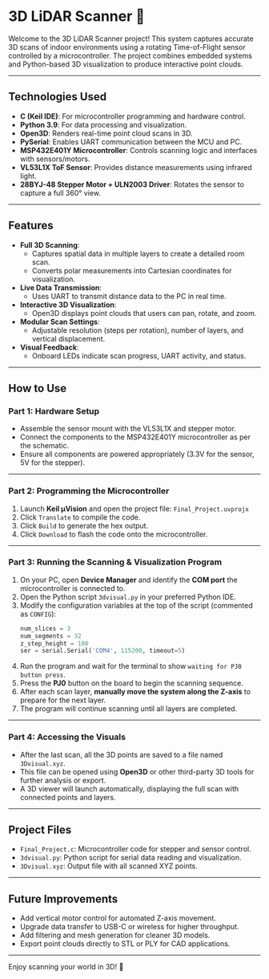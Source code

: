 # 3D LiDAR Scanner 📡

Welcome to the 3D LiDAR Scanner project! This system captures accurate 3D scans of indoor environments using a rotating Time-of-Flight sensor controlled by a microcontroller. The project combines embedded systems and Python-based 3D visualization to produce interactive point clouds.

---

## Technologies Used

- **C (Keil IDE)**: For microcontroller programming and hardware control.
- **Python 3.9**: For data processing and visualization.
- **Open3D**: Renders real-time point cloud scans in 3D.
- **PySerial**: Enables UART communication between the MCU and PC.
- **MSP432E401Y Microcontroller**: Controls scanning logic and interfaces with sensors/motors.
- **VL53L1X ToF Sensor**: Provides distance measurements using infrared light.
- **28BYJ-48 Stepper Motor + ULN2003 Driver**: Rotates the sensor to capture a full 360° view.

---

## Features

- **Full 3D Scanning**:
  - Captures spatial data in multiple layers to create a detailed room scan.
  - Converts polar measurements into Cartesian coordinates for visualization.
- **Live Data Transmission**:
  - Uses UART to transmit distance data to the PC in real time.
- **Interactive 3D Visualization**:
  - Open3D displays point clouds that users can pan, rotate, and zoom.
- **Modular Scan Settings**:
  - Adjustable resolution (steps per rotation), number of layers, and vertical displacement.
- **Visual Feedback**:
  - Onboard LEDs indicate scan progress, UART activity, and status.

---

## How to Use

### Part 1: Hardware Setup
- Assemble the sensor mount with the VL53L1X and stepper motor.
- Connect the components to the MSP432E401Y microcontroller as per the schematic.
- Ensure all components are powered appropriately (3.3V for the sensor, 5V for the stepper).

---

### Part 2: Programming the Microcontroller

1. Launch **Keil µVision** and open the project file: `Final_Project.uvprojx`
2. Click `Translate` to compile the code.
3. Click `Build` to generate the hex output.
4. Click `Download` to flash the code onto the microcontroller.

---

### Part 3: Running the Scanning & Visualization Program

1. On your PC, open **Device Manager** and identify the **COM port** the microcontroller is connected to.
2. Open the Python script `3dvisual.py` in your preferred Python IDE.
3. Modify the configuration variables at the top of the script (commented as `CONFIG`):
   ```python
   num_slices = 3
   num_segments = 32
   z_step_height = 100
   ser = serial.Serial('COM4', 115200, timeout=5)
   ```
4. Run the program and wait for the terminal to show `waiting for PJ0 button press`.
5. Press the **PJ0** button on the board to begin the scanning sequence.
6. After each scan layer, **manually move the system along the Z-axis** to prepare for the next layer.
7. The program will continue scanning until all layers are completed.

---

### Part 4: Accessing the Visuals

- After the last scan, all the 3D points are saved to a file named `3Dvisual.xyz`.
- This file can be opened using **Open3D** or other third-party 3D tools for further analysis or export.
- A 3D viewer will launch automatically, displaying the full scan with connected points and layers.

---

## Project Files

- `Final_Project.c`: Microcontroller code for stepper and sensor control.
- `3dvisual.py`: Python script for serial data reading and visualization.
- `3Dvisual.xyz`: Output file with all scanned XYZ points.

---

## Future Improvements

- Add vertical motor control for automated Z-axis movement.
- Upgrade data transfer to USB-C or wireless for higher throughput.
- Add filtering and mesh generation for cleaner 3D models.
- Export point clouds directly to STL or PLY for CAD applications.

---

Enjoy scanning your world in 3D! 📡
